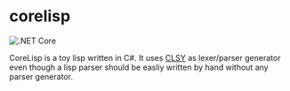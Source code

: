 # corelisp
![.NET Core](https://github.com/b3b00/corelisp/workflows/.NET%20Core/badge.svg?branch=master)


CoreLisp is a toy lisp written in C#. It uses [CLSY](https://github.com/b3b00/csly) as lexer/parser generator even though a lisp parser should be easliy written by hand without any parser generator.

